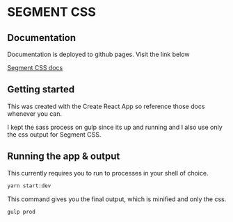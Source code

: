 # SEGMENT CSS

## Documentation
Documentation is deployed to github pages. Visit the link below

[Segment CSS docs](https://xjdesigns.github.io/Segment-CSS/#/)

## Getting started
This was created with the Create React App so reference those docs whenever you can.

I kept the sass process on gulp since its up and running and I also use only the css output for Segment CSS.

## Running the app & output
This currently requires you to run to processes in your shell of choice.
```bash
yarn start:dev
```


This command gives you the final output, which is minified and only the css.
```bash
gulp prod
```
